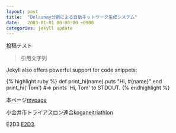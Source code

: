 ```yaml
---
layout: post
title:  "Delaunay分割による自動ネットワーク生成システム"
date:   2003-01-01 00:00:00 +0900
categories: jekyll update
---
```

投稿テスト
> 引用文字列

Jekyll also offers powerful support for code snippets:

{% highlight ruby %}
def print_hi(name)
  puts "Hi, #{name}"
end
print_hi('Tom')
#=> prints 'Hi, Tom' to STDOUT.
{% endhighlight %}

本ページ[mypage]

小金井市トライアスロン連合[koganeitriathlon]

E2D3 [E2D3].

[mypage]: https://junichiwatanuki.github.io/pages/
[koganeitriathlon]:   http://koganei.triathlon-team.org/
[E2D3]: http://e2d3.org/ja/
